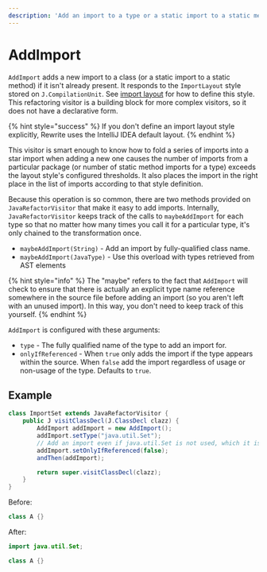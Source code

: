 ```yaml
---
description: 'Add an import to a type or a static import to a static method, if necessary.'
---
```


# AddImport

`AddImport` adds a new import to a class \(or a static import to a static method\) if it isn't already present. It responds to the `ImportLayout` style stored on `J.CompilationUnit`. See [import layout](../parsing-java-code.md#import-layout-style) for how to define this style. This refactoring visitor is a building block for more complex visitors, so it does not have a declarative form.

{% hint style="success" %}
If you don't define an import layout style explicitly, Rewrite uses the IntelliJ IDEA default layout.
{% endhint %}

This visitor is smart enough to know how to fold a series of imports into a star import when adding a new one causes the number of imports from a particular package \(or number of static method imports for a type\) exceeds the layout style's configured thresholds. It also places the import in the right place in the list of imports according to that style definition.

Because this operation is so common, there are two methods provided on `JavaRefactorVisitor` that make it easy to add imports. Internally, `JavaRefactorVisitor` keeps track of the calls to `maybeAddImport` for each type so that no matter how many times you call it for a particular type, it's only chained to the transformation once.

* `maybeAddImport(String)` - Add an import by fully-qualified class name. 
* `maybeAddImport(JavaType)` - Use this overload with types retrieved from AST elements

{% hint style="info" %}
The "maybe" refers to the fact that `AddImport` will check to ensure that there is actually an explicit type name reference somewhere in the source file before adding an import \(so you aren't left with an unused import\). In this way, you don't need to keep track of this yourself.
{% endhint %}

`AddImport` is configured with these arguments:

* `type` - The fully qualified name of the type to add an import for.
* `onlyIfReferenced` - When `true` only adds the import if the type appears within the source. When `false` add the import regardless of usage or non-usage of the type. Defaults to `true`. 

## Example

```java
class ImportSet extends JavaRefactorVisitor {
    public J visitClassDecl(J.ClassDecl clazz) {
        AddImport addImport = new AddImport();
        addImport.setType("java.util.Set");
        // Add an import even if java.util.Set is not used, which it isn't in the example
        addImport.setOnlyIfReferenced(false);
        andThen(addImport);

        return super.visitClassDecl(clazz);
    }
}
```

Before:

```java
class A {}
```

After:

```java
import java.util.Set;

class A {}
```
